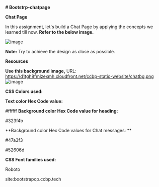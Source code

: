 **# Bootstrp-chatpage**

**Chat Page**

In this assignment, let's build a Chat Page by applying the concepts we learned till now.
**Refer to the below image.**


![image](https://github.com/P-Joel-Prakash/Bootstrp-chatpage/assets/135586760/2976f969-c541-4311-8d18-a3ae1e508e17)

**Note:**
Try to achieve the design as close as possible.

**Resources**

**Use this background image,**
URL: https://d1tgh8fmlzexmh.cloudfront.net/ccbp-static-website/chatbg.png
 ![image](https://github.com/P-Joel-Prakash/Bootstrp-chatpage/assets/135586760/b3798289-76e1-443d-93ed-636c4daacca3)
 
**CSS Colors used:**

**Text color Hex Code value:**

#ffffff
**Background color Hex Code value for heading:**

#323f4b

**Background color Hex Code values for Chat messages:
**

#47a3f3

#52606d


**CSS Font families used:**

Roboto

site:bootstrapcp.ccbp.tech
